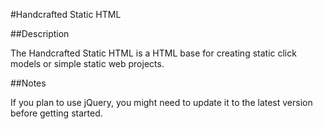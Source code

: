#Handcrafted Static HTML

##Description

The Handcrafted Static HTML is a HTML base for creating static click models or simple static web projects.

##Notes

If you plan to use jQuery, you might need to update it to the latest version before getting started.